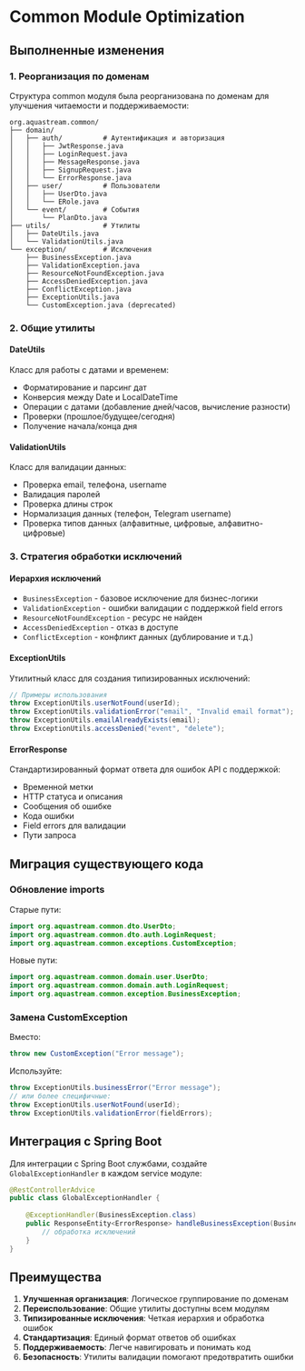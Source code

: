 # Common Module Optimization

## Выполненные изменения

### 1. Реорганизация по доменам

Структура common модуля была реорганизована по доменам для улучшения читаемости и поддерживаемости:

```
org.aquastream.common/
├── domain/
│   ├── auth/          # Аутентификация и авторизация
│   │   ├── JwtResponse.java
│   │   ├── LoginRequest.java
│   │   ├── MessageResponse.java
│   │   ├── SignupRequest.java
│   │   └── ErrorResponse.java
│   ├── user/          # Пользователи
│   │   ├── UserDto.java
│   │   └── ERole.java
│   └── event/         # События
│       └── PlanDto.java
├── utils/             # Утилиты
│   ├── DateUtils.java
│   └── ValidationUtils.java
└── exception/         # Исключения
    ├── BusinessException.java
    ├── ValidationException.java
    ├── ResourceNotFoundException.java
    ├── AccessDeniedException.java
    ├── ConflictException.java
    ├── ExceptionUtils.java
    └── CustomException.java (deprecated)
```

### 2. Общие утилиты

#### DateUtils
Класс для работы с датами и временем:
- Форматирование и парсинг дат
- Конверсия между Date и LocalDateTime
- Операции с датами (добавление дней/часов, вычисление разности)
- Проверки (прошлое/будущее/сегодня)
- Получение начала/конца дня

#### ValidationUtils
Класс для валидации данных:
- Проверка email, телефона, username
- Валидация паролей
- Проверка длины строк
- Нормализация данных (телефон, Telegram username)
- Проверка типов данных (алфавитные, цифровые, алфавитно-цифровые)

### 3. Стратегия обработки исключений

#### Иерархия исключений
- `BusinessException` - базовое исключение для бизнес-логики
- `ValidationException` - ошибки валидации с поддержкой field errors
- `ResourceNotFoundException` - ресурс не найден
- `AccessDeniedException` - отказ в доступе
- `ConflictException` - конфликт данных (дублирование и т.д.)

#### ExceptionUtils
Утилитный класс для создания типизированных исключений:
```java
// Примеры использования
throw ExceptionUtils.userNotFound(userId);
throw ExceptionUtils.validationError("email", "Invalid email format");
throw ExceptionUtils.emailAlreadyExists(email);
throw ExceptionUtils.accessDenied("event", "delete");
```

#### ErrorResponse
Стандартизированный формат ответа для ошибок API с поддержкой:
- Временной метки
- HTTP статуса и описания
- Сообщения об ошибке
- Кода ошибки
- Field errors для валидации
- Пути запроса

## Миграция существующего кода

### Обновление imports
Старые пути:
```java
import org.aquastream.common.dto.UserDto;
import org.aquastream.common.dto.auth.LoginRequest;
import org.aquastream.common.exceptions.CustomException;
```

Новые пути:
```java
import org.aquastream.common.domain.user.UserDto;
import org.aquastream.common.domain.auth.LoginRequest;
import org.aquastream.common.exception.BusinessException;
```

### Замена CustomException
Вместо:
```java
throw new CustomException("Error message");
```

Используйте:
```java
throw ExceptionUtils.businessError("Error message");
// или более специфичные:
throw ExceptionUtils.userNotFound(userId);
throw ExceptionUtils.validationError(fieldErrors);
```

## Интеграция с Spring Boot

Для интеграции с Spring Boot службами, создайте `GlobalExceptionHandler` в каждом service модуле:

```java
@RestControllerAdvice
public class GlobalExceptionHandler {
    
    @ExceptionHandler(BusinessException.class)
    public ResponseEntity<ErrorResponse> handleBusinessException(BusinessException ex) {
        // обработка исключений
    }
}
```

## Преимущества

1. **Улучшенная организация**: Логическое группирование по доменам
2. **Переиспользование**: Общие утилиты доступны всем модулям
3. **Типизированные исключения**: Четкая иерархия и обработка ошибок
4. **Стандартизация**: Единый формат ответов об ошибках
5. **Поддерживаемость**: Легче навигировать и понимать код
6. **Безопасность**: Утилиты валидации помогают предотвратить ошибки